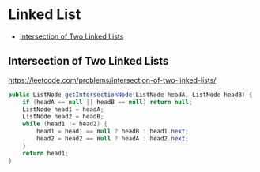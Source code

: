 # Linked List

+ [Intersection of Two Linked Lists](#intersection-of-two-linked-lists)

## Intersection of Two Linked Lists

https://leetcode.com/problems/intersection-of-two-linked-lists/

```java
public ListNode getIntersectionNode(ListNode headA, ListNode headB) {
    if (headA == null || headB == null) return null;
    ListNode head1 = headA;
    ListNode head2 = headB;
    while (head1 != head2) {
        head1 = head1 == null ? headB : head1.next;
        head2 = head2 == null ? headA : head2.next;
    }
    return head1;
}
```